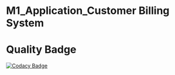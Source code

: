 
# M1_Application_Customer Billing System
# Quality Badge
[![Codacy Badge](https://app.codacy.com/project/badge/Grade/f050b82eaa0e443d83ebf54205799455)](https://www.codacy.com/gh/robin6119/M1_Application_CustomerBillingSystem/dashboard?utm_source=github.com&amp;utm_medium=referral&amp;utm_content=robin6119/M1_Application_CustomerBillingSystem&amp;utm_campaign=Badge_Grade)
